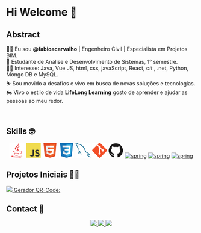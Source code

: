 <h1> Hi Welcome 👋</h1> 
<h2>Abstract</h2>

👨‍💻 Eu sou **@fabioacarvalho** | Engenheiro Civil | Especialista em Projetos BIM. <br>
🌱 Estudante de Análise e Desenvolvimento de Sistemas, 1° semestre. <br>
🐱‍💻 Interesse: Java, Vue JS, html, css, javaScript, React, c# , .net, Python, Mongo DB e MySQL.  <br>
⛷ Sou movido a desafios e vivo em busca de novas soluções e tecnologias.  <br>
🏍 Vivo o estilo de vida  __LifeLong Learning__ gosto de aprender e ajudar as pessoas ao meu redor.  <br>

<br>

<h2>Skills 🤓</h2>

<p align="center" margin="25px">
    <a target="_blank" rel="noopener noreferrer" href="https://raw.githubusercontent.com/devicons/devicon/master/icons/java/java-plain.svg"><img height="40" src="https://raw.githubusercontent.com/devicons/devicon/master/icons/java/java-plain.svg" style="max-width:100%;"></a>                 
    <a target="_blank" rel="noopener noreferrer" href="https://raw.githubusercontent.com/devicons/devicon/master/icons/javascript/javascript-original.svg"><img  height="40" src="https://raw.githubusercontent.com/devicons/devicon/master/icons/javascript/javascript-original.svg" style="max-width:100%;"></a>                 
    <a target="_blank" rel="noopener noreferrer" href="https://raw.githubusercontent.com/devicons/devicon/master/icons/html5/html5-original.svg"><img height="40" src="https://raw.githubusercontent.com/devicons/devicon/master/icons/html5/html5-original.svg" style="max-width:100%;"></a>                 
    <a target="_blank" rel="noopener noreferrer" href="https://raw.githubusercontent.com/devicons/devicon/master/icons/css3/css3-original.svg"><img height="40" src="https://raw.githubusercontent.com/devicons/devicon/master/icons/css3/css3-original.svg" style="max-width:100%;"></a>                               
    <a target="_blank" rel="noopener noreferrer" href="https://raw.githubusercontent.com/devicons/devicon/master/icons/mysql/mysql-original.svg"><img height="40" src="https://raw.githubusercontent.com/devicons/devicon/master/icons/mysql/mysql-original.svg" style="max-width:100%;"></a>                  
    <a target="_blank" rel="noopener noreferrer" href="https://raw.githubusercontent.com/devicons/devicon/master/icons/git/git-original.svg"><img height="40" src="https://raw.githubusercontent.com/devicons/devicon/master/icons/git/git-original.svg" style="max-width:100%;"></a>                 
    <a target="_blank" rel="noopener noreferrer" href="https://raw.githubusercontent.com/devicons/devicon/master/icons/github/github-original.svg"><img height="40" src="https://raw.githubusercontent.com/devicons/devicon/master/icons/github/github-original.svg" style="max-width:100%;"></a>    
    <a target="_blank" rel="noopener noreferrer" href="https://www.vectorlogo.zone/logos/getbootstrap/getbootstrap-icon.svg"><img height="40" src="https://www.vectorlogo.zone/logos/getbootstrap/getbootstrap-icon.svg" alt="spring" data-canonical-src="https://www.vectorlogo.zone/logos/getbootstrap/getbootstrap-icon.svg" style="max-width:100%;"></a>
    <a target="_blank" rel="noopener noreferrer" href="https://www.vectorlogo.zone/logos/vuejs/vuejs-icon.svg"><img height="40" src="https://www.vectorlogo.zone/logos/vuejs/vuejs-icon.svg" alt="spring" data-canonical-src="https://www.vectorlogo.zone/logos/vuejs/vuejs-icon.svg" style="max-width:100%;"></a>
    <a target="_blank" rel="noopener noreferrer" href="https://www.vectorlogo.zone/logos/python/python-icon.svg"><img height="40" src="https://www.vectorlogo.zone/logos/python/python-icon.svg" alt="spring" data-canonical-src="https://www.vectorlogo.zone/logos/python/python-icon.svg" style="max-width:100%;"></a>
</p>

<h2> Projetos Iniciais 👨‍💻</h2>

<a target="_blank" href="https://fabioacarvalho.github.io/Gerador-QR-Code/"> 
        <img height="40" src="https://image.shutterstock.com/image-vector/qr-code-on-mobile-cell-600w-1622335621.jpg" data-canonical-src="https://img.shields.io/badge/github-%23100000.svg?&amp;style=for-the-badge&amp;logo=github&amp;logoColor=white&amp;link=mailto:https://github.com/fabioacarvalho" style="max-width:100%;"> Gerador QR-Code:
    </a> 


<h2> Contact 📱</h2>

<p align="center">
    <a target="_blank" href="https://github.com/fabioacarvalho">
        <img height="40" src="https://www.vectorlogo.zone/logos/github/github-tile.svg" data-canonical-src="https://img.shields.io/badge/github-%23100000.svg?&amp;style=for-the-badge&amp;logo=github&amp;logoColor=white&amp;link=mailto:https://github.com/fabioacarvalho" style="max-width:100%;">
    </a>             
    <a target="_blank" href="mailto:fabio22191@gmail.com">
        <img height="40" src="https://www.vectorlogo.zone/logos/gmail/gmail-tile.svg" data-canonical-src="https://img.shields.io/badge/gmail-D14836?&amp;style=for-the-badge&amp;logo=gmail&amp;logoColor=white&amp;link=mailto:fabio22191@gmail.com" style="max-width:100%;">
    </a>             
    <a target="_blank" href="https://www.linkedin.com/in/fabio-carvalho-881026142/" rel="nofollow">
        <img height="40" src="https://www.vectorlogo.zone/logos/linkedin/linkedin-tile.svg" data-canonical-src="https://img.shields.io/badge/linkedin-%230077B5.svg?&amp;style=for-the-badge&amp;logo=linkedin&amp;logoColor=white&amp;link=mailto:https://www.linkedin.com/in/fabio-carvalho-881026142/" style="max-width:100%;">
    </a>
</p>



<!---
fabioacarvalho/fabioacarvalho is a ✨ special ✨ repository because its `README.md` (this file) appears on your GitHub profile.
You can click the Preview link to take a look at your changes.
--->
